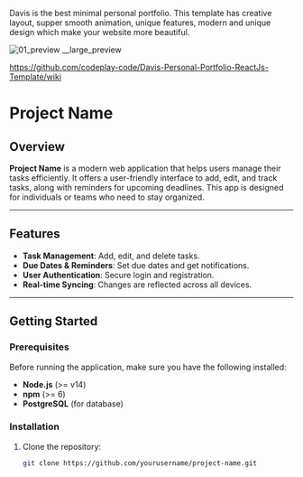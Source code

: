 Davis is the best minimal personal portfolio. This template has creative layout, supper smooth animation, unique features, modern and unique design which make your website more beautiful.

![01_preview __large_preview](https://github.com/codeplay-code/Davis-Personal-Portfolio-ReactJs-Template/assets/145067902/0db57385-7d6b-47e5-996e-54719e68c8ff)

https://github.com/codeplay-code/Davis-Personal-Portfolio-ReactJs-Template/wiki

# Project Name

## Overview

**Project Name** is a modern web application that helps users manage their tasks efficiently. It offers a user-friendly interface to add, edit, and track tasks, along with reminders for upcoming deadlines. This app is designed for individuals or teams who need to stay organized.

---

## Features

- **Task Management**: Add, edit, and delete tasks.
- **Due Dates & Reminders**: Set due dates and get notifications.
- **User Authentication**: Secure login and registration.
- **Real-time Syncing**: Changes are reflected across all devices.

---

## Getting Started

### Prerequisites

Before running the application, make sure you have the following installed:

- **Node.js** (>= v14)
- **npm** (>= 6)
- **PostgreSQL** (for database)

### Installation

1. Clone the repository:
   ```bash
   git clone https://github.com/yourusername/project-name.git
